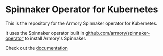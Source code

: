 # Spinnaker Operator for Kubernetes

This is the repository for the Armory Spinnaker operator for Kubernetes. 

It uses the Spinnaker operator built in [github.com/armory/spinnaker-operator](https://github.com/armory/spinnaker-operator) to install Armory's Spinnaker.

Check out the [documentation](https://docs.armory.io/spinnaker/operator/)
